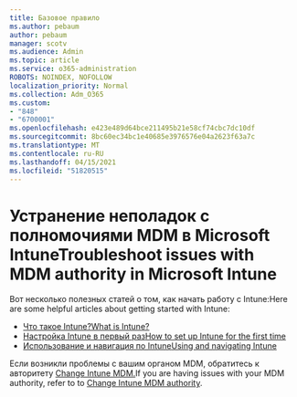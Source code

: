 ```yaml
---
title: Базовое правило
ms.author: pebaum
author: pebaum
manager: scotv
ms.audience: Admin
ms.topic: article
ms.service: o365-administration
ROBOTS: NOINDEX, NOFOLLOW
localization_priority: Normal
ms.collection: Adm_O365
ms.custom:
- "848"
- "6700001"
ms.openlocfilehash: e423e489d64bce211495b21e58cf74cbc7dc10df
ms.sourcegitcommit: 8bc60ec34bc1e40685e3976576e04a2623f63a7c
ms.translationtype: MT
ms.contentlocale: ru-RU
ms.lasthandoff: 04/15/2021
ms.locfileid: "51820515"
---
```

# <a name="troubleshoot-issues-with-mdm-authority-in-microsoft-intune"></a><span data-ttu-id="5b06a-102">Устранение неполадок с полномочиями MDM в Microsoft Intune</span><span class="sxs-lookup"><span data-stu-id="5b06a-102">Troubleshoot issues with MDM authority in Microsoft Intune</span></span>

<span data-ttu-id="5b06a-103">Вот несколько полезных статей о том, как начать работу с Intune:</span><span class="sxs-lookup"><span data-stu-id="5b06a-103">Here are some helpful articles about getting started with Intune:</span></span>

- [<span data-ttu-id="5b06a-104">Что такое Intune?</span><span class="sxs-lookup"><span data-stu-id="5b06a-104">What is Intune?</span></span>](https://docs.microsoft.com/intune/what-is-intune)
- [<span data-ttu-id="5b06a-105">Настройка Intune в первый раз</span><span class="sxs-lookup"><span data-stu-id="5b06a-105">How to set up Intune for the first time</span></span>](https://docs.microsoft.com/intune/setup-steps)
- [<span data-ttu-id="5b06a-106">Использование и навигация по Intune</span><span class="sxs-lookup"><span data-stu-id="5b06a-106">Using and navigating Intune</span></span>](https://docs.microsoft.com/intune/tutorial-walkthrough-intune-portal)

<span data-ttu-id="5b06a-107">Если возникли проблемы с вашим органом MDM, обратитесь к авторитету [Change Intune MDM.](https://docs.microsoft.com/alchemyinsights/change-mdm-authority)</span><span class="sxs-lookup"><span data-stu-id="5b06a-107">If you are having issues with your MDM authority, refer to to [Change Intune MDM authority](https://docs.microsoft.com/alchemyinsights/change-mdm-authority).</span></span>
